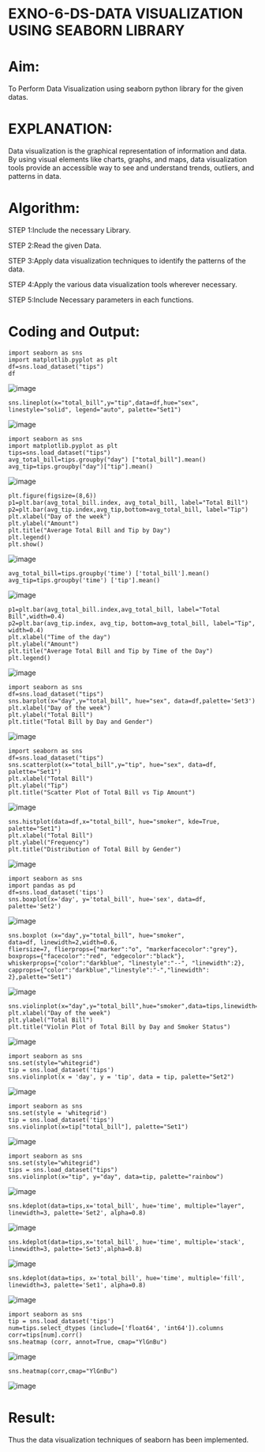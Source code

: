 # EXNO-6-DS-DATA VISUALIZATION USING SEABORN LIBRARY

# Aim:
  To Perform Data Visualization using seaborn python library for the given datas.

# EXPLANATION:
Data visualization is the graphical representation of information and data. By using visual elements like charts, graphs, and maps, data visualization tools provide an accessible way to see and understand trends, outliers, and patterns in data.

# Algorithm:
STEP 1:Include the necessary Library.

STEP 2:Read the given Data.

STEP 3:Apply data visualization techniques to identify the patterns of the data.

STEP 4:Apply the various data visualization tools wherever necessary.

STEP 5:Include Necessary parameters in each functions.

# Coding and Output:
```
import seaborn as sns 
import matplotlib.pyplot as plt
df=sns.load_dataset("tips")
df
```
![image](https://github.com/user-attachments/assets/70948553-201f-4f67-9484-6c04275ee121)
```
sns.lineplot(x="total_bill",y="tip",data=df,hue="sex", linestyle="solid", legend="auto", palette="Set1")
```
![image](https://github.com/user-attachments/assets/a421d1a5-af2f-4d20-b2f6-48594ccd2046)
```
import seaborn as sns
import matplotlib.pyplot as plt
tips=sns.load_dataset("tips")
avg_total_bill=tips.groupby("day") ["total_bill"].mean()
avg_tip=tips.groupby("day")["tip"].mean()
```
![image](https://github.com/user-attachments/assets/90683606-c507-429b-afe0-64903427f7c7)
```
plt.figure(figsize=(8,6))
p1=plt.bar(avg_total_bill.index, avg_total_bill, label="Total Bill")
p2=plt.bar(avg_tip.index,avg_tip,bottom=avg_total_bill, label="Tip")
plt.xlabel("Day of the week")
plt.ylabel("Amount")
plt.title("Average Total Bill and Tip by Day")
plt.legend()
plt.show()
```
![image](https://github.com/user-attachments/assets/3d3f9d8c-73a2-4bc9-9846-ce2a1b00e930)
```
avg_total_bill=tips.groupby('time') ['total_bill'].mean()
avg_tip=tips.groupby('time') ['tip'].mean()
```
![image](https://github.com/user-attachments/assets/3fc2a0f2-80e1-4bbb-ac3e-9053d754f0ca)
```
p1=plt.bar(avg_total_bill.index,avg_total_bill, label="Total Bill",width=0.4)
p2=plt.bar(avg_tip.index, avg_tip, bottom=avg_total_bill, label="Tip", width=0.4)
plt.xlabel("Time of the day")
plt.ylabel("Amount")
plt.title("Average Total Bill and Tip by Time of the Day")
plt.legend()
```
![image](https://github.com/user-attachments/assets/e40ebfc2-2f12-418a-b469-a2d29d605e57)
```
import seaborn as sns
df=sns.load_dataset("tips")
sns.barplot(x="day",y="total_bill", hue="sex", data=df,palette='Set3')
plt.xlabel("Day of the week")
plt.ylabel("Total Bill")
plt.title("Total Bill by Day and Gender")
```
![image](https://github.com/user-attachments/assets/2d77ffaf-91b2-4c07-9983-0de66adabbbd)
```
import seaborn as sns
df=sns.load_dataset("tips")
sns.scatterplot(x="total_bill",y="tip", hue="sex", data=df, palette="Set1")
plt.xlabel("Total Bill")
plt.ylabel("Tip")
plt.title("Scatter Plot of Total Bill vs Tip Amount")
```
![image](https://github.com/user-attachments/assets/22baa552-fb9f-486f-ac36-413d8a48d2a6)
```
sns.histplot(data=df,x="total_bill", hue="smoker", kde=True, palette="Set1")
plt.xlabel("Total Bill")
plt.ylabel("Frequency")
plt.title("Distribution of Total Bill by Gender")
```
![image](https://github.com/user-attachments/assets/0f7b5f3f-12d7-4aed-bb52-6bfc2f48f43c)
```
import seaborn as sns
import pandas as pd
df=sns.load_dataset('tips')
sns.boxplot(x='day', y='total_bill', hue='sex', data=df, palette='Set2')
```
![image](https://github.com/user-attachments/assets/1b803bb7-5ad7-47df-826a-1703ac7c027b)
```
sns.boxplot (x="day",y="total_bill", hue="smoker",
data=df, linewidth=2,width=0.6,
fliersize=7, flierprops={"marker":"o", "markerfacecolor":"grey"},
boxprops={"facecolor":"red", "edgecolor":"black"},
whiskerprops={"color":"darkblue", "linestyle":"--", "linewidth":2},
capprops={"color":"darkblue","linestyle":"-","linewidth": 2},palette="Set1")
```
![image](https://github.com/user-attachments/assets/bcb0309e-265d-4241-9fc1-31c42f67d640)
```
sns.violinplot(x="day",y="total_bill",hue="smoker",data=tips,linewidth=2,width=0.6,palette='Set1',inner="quartile")
plt.xlabel("Day of the week")
plt.ylabel("Total Bill")
plt.title("Violin Plot of Total Bill by Day and Smoker Status")
```
![image](https://github.com/user-attachments/assets/6f696e8f-2d0e-46e2-aea7-70061bc0035d)
```
import seaborn as sns
sns.set(style="whitegrid")
tip = sns.load_dataset('tips')
sns.violinplot(x = 'day', y = 'tip', data = tip, palette="Set2")
```
![image](https://github.com/user-attachments/assets/e959972b-1e8b-42ae-848c-97facb848be3)
```
import seaborn as sns
sns.set(style = 'whitegrid')
tip = sns.load_dataset('tips')
sns.violinplot(x=tip["total_bill"], palette="Set1")
```
![image](https://github.com/user-attachments/assets/e73a14da-933e-48b8-972f-0ee3cf3afdde)
```
import seaborn as sns
sns.set(style="whitegrid")
tips = sns.load_dataset("tips")
sns.violinplot(x="tip", y="day", data=tip, palette="rainbow")
```

![image](https://github.com/user-attachments/assets/03d4adca-da07-421c-bed8-8cdff2a541c5)
```
sns.kdeplot(data=tips,x='total_bill', hue='time', multiple="layer", linewidth=3, palette='Set2', alpha=0.8)
```

![image](https://github.com/user-attachments/assets/6eecb509-eb4b-47ec-afbb-6ee86f45ba3d)
```
sns.kdeplot(data=tips,x='total_bill', hue='time', multiple='stack', linewidth=3, palette='Set3',alpha=0.8)
```
![image](https://github.com/user-attachments/assets/8716394d-4107-4297-990c-4794a8979f72)
```
sns.kdeplot(data=tips, x='total_bill', hue='time', multiple='fill', linewidth=3, palette='Set1', alpha=0.8)
```

![image](https://github.com/user-attachments/assets/2f29a28f-58ca-461a-b98f-e7825539f9ef)
```
import seaborn as sns
tip = sns.load_dataset('tips')
num=tips.select_dtypes (include=['float64', 'int64']).columns
corr=tips[num].corr()
sns.heatmap (corr, annot=True, cmap="YlGnBu")
```
![image](https://github.com/user-attachments/assets/9155198f-9a0a-4f94-b335-09a016dac3b1)
```
sns.heatmap(corr,cmap="YlGnBu")
```
![image](https://github.com/user-attachments/assets/20b678dd-3aa2-4532-aad5-c2d0171d30eb)

# Result:
Thus the data visualization techniques of seaborn has been implemented.

